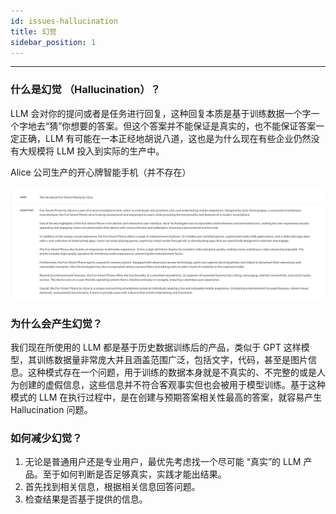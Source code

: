 ```yaml
---
id: issues-hallucination
title: 幻觉
sidebar_position: 1
---
```


----

### 什么是幻觉 （Hallucination）？

LLM 会对你的提问或者是任务进行回复，这种回复本质是基于训练数据一个字一个字地去“猜”你想要的答案。但这个答案并不能保证是真实的，也不能保证答案一定正确，LLM 有可能在一本正经地胡说八道，这也是为什么现在有些企业仍然没有大规模将 LLM 投入到实际的生产中。



Alice 公司生产的开心牌智能手机（并不存在）

![image-20230821113728813](../../../../../docs/assets/image-20230821113728813.png)



### 为什么会产生幻觉？

我们现在所使用的 LLM 都是基于历史数据训练后的产品，类似于 GPT 这样模型，其训练数据量非常庞大并且涵盖范围广泛，包括文字，代码，甚至是图片信息。这种模式存在一个问题，用于训练的数据本身就是不真实的、不完整的或是人为创建的虚假信息，这些信息并不符合客观事实但也会被用于模型训练。基于这种模式的 LLM 在执行过程中，是在创建与预期答案相关性最高的答案，就容易产生 Hallucination 问题。



### 如何减少幻觉？

1. 无论是普通用户还是专业用户，最优先考虑找一个尽可能 “真实”的 LLM 产品。至于如何判断是否足够真实，实践才能出结果。
2. 首先找到相关信息，根据相关信息回答问题。
3. 检查结果是否基于提供的信息。

 
